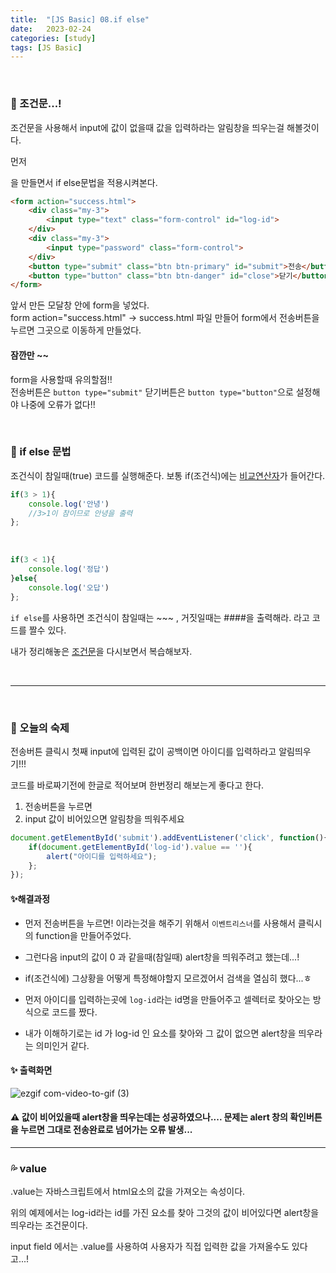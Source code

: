 ```yaml
---
title:  "[JS Basic] 08.if else"
date:   2023-02-24
categories: [study]
tags: [JS Basic]
---
```

<br>

### 📂 조건문...!

조건문을 사용해서 input에 값이 없을때 값을 입력하라는 알림창을 띄우는걸 해볼것이다.

먼저 <form>을 만들면서 if else문법을 적용시켜본다.

```html
<form action="success.html">
    <div class="my-3">
        <input type="text" class="form-control" id="log-id">
    </div>
    <div class="my-3">
        <input type="password" class="form-control">
    </div>
    <button type="submit" class="btn btn-primary" id="submit">전송</button>
    <button type="button" class="btn btn-danger" id="close">닫기</button>
</form>                 
```
앞서 만든 모달창 안에 form을 넣었다.   
form action="success.html" -> success.html 파일 만들어 form에서 전송버튼을 누르면 그곳으로 이동하게 만들었다.    

#### 잠깐만 ~~
form을 사용할때 유의할점!!    
전송버튼은 `button type="submit"` 닫기버튼은 `button type="button"`으로 설정해야 나중에 오류가 없다!!

<br>

### 📂 if else 문법

조건식이 참일때(true) 코드를 실행해준다.
보통 if(조건식)에는 [비교연산자](https://ko.javascript.info/comparison)가 들어간다.

```javascript
if(3 > 1){
    console.log('안녕')
    //3>1이 참이므로 안녕을 출력
};
```
<br>

```javascript
if(3 < 1){
    console.log('정답')
}else{
    console.log('오답')
};
```
`if else`를 사용하면 조건식이 참일때는 ~~~ , 거짓일때는 ####을 출력해라. 라고 코드를 짤수 있다.    

내가 정리해놓은 [조건문](https://anjis-organization.gitbook.io/2211-_4-_/)을 다시보면서 복습해보자.

<br>

---

<br>

### 📑 오늘의 숙제
전송버튼 클릭시 첫째 input에 입력된 값이 공백이면  아이디를 입력하라고 알림띄우기!!!

코드를 바로짜기전에 한글로 적어보며 한번정리 해보는게 좋다고 한다.
1. 전송버튼을 누르면
2. input 값이 비어있으면 알림창을 띄워주세요

```javascript
document.getElementById('submit').addEventListener('click', function(){
    if(document.getElementById('log-id').value == ''){
        alert("아이디를 입력하세요");
    };
});
```

#### ✨해결과정

- 먼저 전송버튼을 누르면! 이라는것을 해주기 위해서 `이벤트리스너`를 사용해서 클릭시의 function을 만들어주었다.

- 그런다음 input의 값이 0 과 같을때(참일때) alert창을 띄워주려고 했는데...!

- if(조건식에) 그상황을 어떻게 특정해야할지 모르겠어서 검색을 열심히 했다...ㅎ

- 먼저 아이디를 입력하는곳에 `log-id`라는 id명을 만들어주고 셀렉터로 찾아오는 방식으로 코드를 짰다.

- 내가 이해하기로는 id 가 log-id 인 요소를 찾아와 그 값이 없으면 alert창을 띄우라는 의미인거 같다.

#### ✨ 출력화면
![ezgif com-video-to-gif (3)](https://user-images.githubusercontent.com/115879536/221181729-9be4f4a2-4327-42bc-80a3-6e5bc20fe623.gif)



#### ⚠️ 값이 비어있을때 alert창을 띄우는데는 성공하였으나.... 문제는 alert 창의 확인버튼을 누르면 그대로 전송완료로 넘어가는 오류 발생...


---

### 💦 value

.value는 자바스크립트에서 html요소의 값을 가져오는 속성이다.    

위의 예제에서는 log-id라는 id를 가진 요소를 찾아 그것의 값이 비어있다면 alert창을 띄우라는 조건문이다.

input field 에서는 .value를 사용하여 사용자가 직접 입력한 값을 가져올수도 있다고...!


